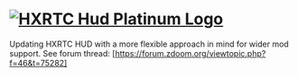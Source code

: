 # [![HXRTC Hud Platinum Logo](https://i.imgur.com/LT5qjsZ.png)](https://forum.zdoom.org/viewtopic.php?f=46&t=75282)

Updating HXRTC HUD with a more flexible approach in mind for wider mod support. See forum thread: [https://forum.zdoom.org/viewtopic.php?f=46&t=75282]
